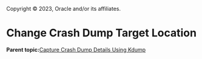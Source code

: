 Copyright © 2023, Oracle and/or its affiliates.

# Change Crash Dump Target Location

**Parent topic:**[Capture Crash Dump Details Using Kdump](../topics/cockpit-kdump.md)


